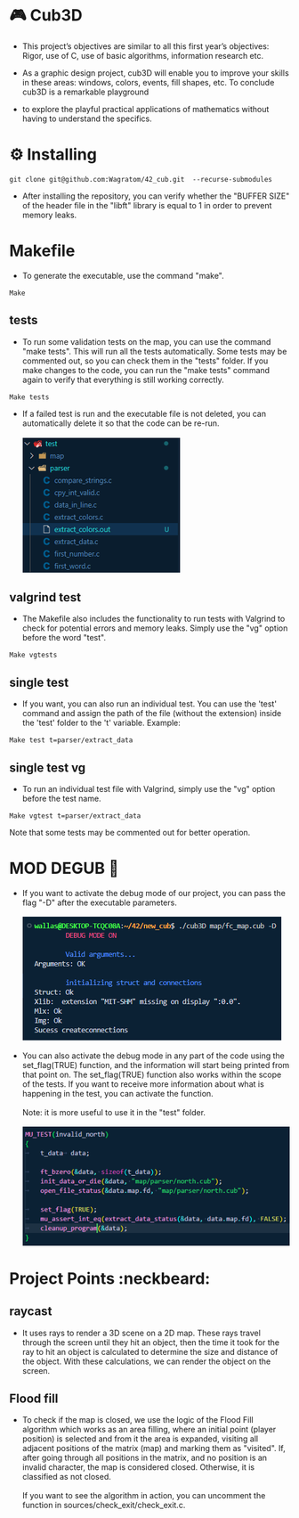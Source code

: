 # 🎮 Cub3D

*	This project’s objectives are similar to all this first year’s objectives: Rigor, use of C, use of basic algorithms, information research etc.

*	As a graphic design project, cub3D will enable you to improve your skills in these areas: windows, colors, events, fill shapes, etc. To conclude cub3D is a remarkable playground

*	to explore the playful practical applications of mathematics without having to understand the specifics.

# ⚙️ Installing

```
git clone git@github.com:Wagratom/42_cub.git  --recurse-submodules
```

* After installing the repository, you can verify whether the "BUFFER SIZE" of the header file in the "libft" library is equal to 1 in order to prevent memory leaks.

# Makefile

* To generate the executable, use the command "make".
```
Make
```


## tests

- To run some validation tests on the map, you can use the command "make tests". This will run all the tests automatically. Some tests may be commented out, so you can check them in the "tests" folder. If you make changes to the code, you can run the "make tests" command again to verify that everything is still working correctly.
```
Make tests
```

- If a failed test is run and the executable file is not deleted, you can automatically delete it so that the code can be re-run. <br> <br> ![error teste](.github/error_tst.png)



## valgrind test

- The Makefile also includes the functionality to run tests with Valgrind to check for potential errors and memory leaks. Simply use the "vg" option before the word "test".
```
Make vgtests
```

## single test

- If you want, you can also run an individual test. You can use the 'test' command and assign the path of the file (without the extension) inside the 'test' folder to the 't' variable. Example:
```
Make test t=parser/extract_data
```

## single test vg

- To run an individual test file with Valgrind, simply use the "vg" option before the test name.
```
Make vgtest t=parser/extract_data
```

Note that some tests may be commented out for better operation.

# MOD DEGUB 🌈

- If you want to activate the debug mode of our project, you can pass the flag "-D" after the executable parameters. <br> <br>![teste](.github/modo_debug.png)

- You can also activate the debug mode in any part of the code using the set_flag(TRUE) function, and the information will start being printed from that point on. The set_flag(TRUE) function also works within the scope of the tests. If you want to receive more information about what is happening in the test, you can activate the function. <br> <br> Note: it is more useful to use it in the "test" folder. <br> <br> ![teste](.github/set_flag_true.png)


# Project Points :neckbeard:

<h2>raycast</h2>

*	It uses rays to render a 3D scene on a 2D map. These rays travel through the screen until they hit an object, then the time it took for the ray to hit an object is calculated to determine the size and distance of the object. With these calculations, we can render the object on the screen.

<h2>Flood fill</h2>

*	To check if the map is closed, we use the logic of the Flood Fill algorithm which works as an area filling, where an initial point (player position) is selected and from it the area is expanded, visiting all adjacent positions of the matrix (map) and marking them as "visited". If, after going through all positions in the matrix, and no position is an invalid character, the map is considered closed. Otherwise, it is classified as not closed. <br> <br> If you want to see the algorithm in action, you can uncomment the function in sources/check_exit/check_exit.c.
